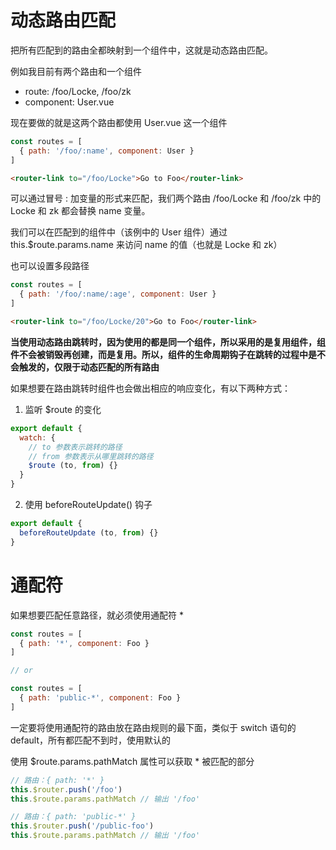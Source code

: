# 动态路由匹配

把所有匹配到的路由全都映射到一个组件中，这就是动态路由匹配。

例如我目前有两个路由和一个组件
- route: /foo/Locke, /foo/zk
- component: User.vue

现在要做的就是这两个路由都使用 User.vue 这一个组件

```javascript
const routes = [
  { path: '/foo/:name', component: User }
]
```

```html
<router-link to="/foo/Locke">Go to Foo</router-link>
```

可以通过冒号 : 加变量的形式来匹配，我们两个路由 /foo/Locke 和 /foo/zk 中的 Locke 和 zk 都会替换 name 变量。

我们可以在匹配到的组件中（该例中的 User 组件）通过 this.$route.params.name 来访问 name 的值（也就是 Locke 和 zk）

也可以设置多段路径

```javascript
const routes = [
  { path: '/foo/:name/:age', component: User }
]
```

```html
<router-link to="/foo/Locke/20">Go to Foo</router-link>
```

**当使用动态路由跳转时，因为使用的都是同一个组件，所以采用的是复用组件，组件不会被销毁再创建，而是复用。所以，组件的生命周期钩子在跳转的过程中是不会触发的，仅限于动态匹配的所有路由**

如果想要在路由跳转时组件也会做出相应的响应变化，有以下两种方式：

1. 监听 $route 的变化

```javascript
export default {
  watch: {
    // to 参数表示跳转的路径
    // from 参数表示从哪里跳转的路径
    $route (to, from) {}
  }
}
```

2. 使用 beforeRouteUpdate() 钩子

```javascript
export default {
  beforeRouteUpdate (to, from) {}
}
```

# 通配符

如果想要匹配任意路径，就必须使用通配符 *

```javascript
const routes = [
  { path: '*', component: Foo }
]

// or

const routes = [
  { path: 'public-*', component: Foo }
]
```

一定要将使用通配符的路由放在路由规则的最下面，类似于 switch 语句的 default，所有都匹配不到时，使用默认的

使用 $route.params.pathMatch 属性可以获取 * 被匹配的部分

```javascript
// 路由：{ path: '*' }
this.$router.push('/foo')
this.$route.params.pathMatch // 输出 '/foo'

// 路由：{ path: 'public-*' }
this.$router.push('/public-foo')
this.$route.params.pathMatch // 输出 '/foo'
```